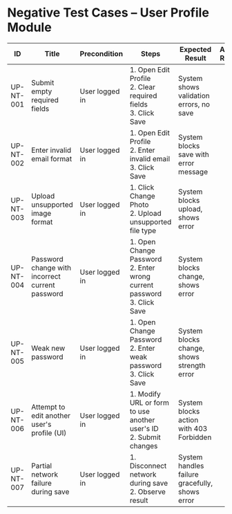 # Negative Test Cases – User Profile Module

| ID          | Title                                       | Precondition                        | Steps                                                         | Expected Result                           | Actual Result | Status |
|-------------|---------------------------------------------|-------------------------------------|---------------------------------------------------------------|-------------------------------------------|---------------|--------|
| UP-NT-001   | Submit empty required fields                | User logged in                      | 1. Open Edit Profile <br> 2. Clear required fields <br> 3. Click Save | System shows validation errors, no save |               |        |
| UP-NT-002   | Enter invalid email format                  | User logged in                      | 1. Open Edit Profile <br> 2. Enter invalid email <br> 3. Click Save | System blocks save with error message |               |        |
| UP-NT-003   | Upload unsupported image format             | User logged in                      | 1. Click Change Photo <br> 2. Upload unsupported file type | System blocks upload, shows error |               |        |
| UP-NT-004   | Password change with incorrect current password | User logged in                      | 1. Open Change Password <br> 2. Enter wrong current password <br> 3. Click Save | System blocks change, shows error |               |        |
| UP-NT-005   | Weak new password                           | User logged in                      | 1. Open Change Password <br> 2. Enter weak password <br> 3. Click Save | System blocks change, shows strength error |               |        |
| UP-NT-006   | Attempt to edit another user's profile (UI) | User logged in                      | 1. Modify URL or form to use another user's ID <br> 2. Submit changes | System blocks action with 403 Forbidden |               |        |
| UP-NT-007   | Partial network failure during save         | User logged in                      | 1. Disconnect network during save <br> 2. Observe result | System handles failure gracefully, shows error |               |        |